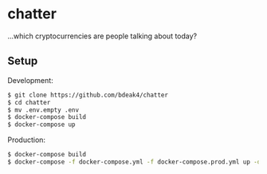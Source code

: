 # chatter

...which cryptocurrencies are people talking about today?

## Setup

Development:

```bash
$ git clone https://github.com/bdeak4/chatter
$ cd chatter
$ mv .env.empty .env
$ docker-compose build
$ docker-compose up
```

Production:

```bash
$ docker-compose build
$ docker-compose -f docker-compose.yml -f docker-compose.prod.yml up -d
```

